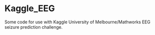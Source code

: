 # Kaggle_EEG
Some code for use with Kaggle University of Melbourne/Mathworks EEG seizure prediction challenge.
